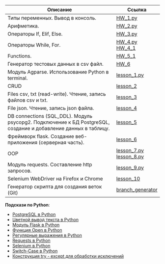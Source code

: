 | Описание                                                     | Ссылка                                                       |
| ------------------------------------------------------------ | ------------------------------------------------------------ |
| Типы переменных. Вывод в консоль.                            | [HW_1.py](https://github.com/AG-Sokolova/pythonCourse/blob/main/HW_1.py) |
| Арифметика.                                                  | [HW_2.py](https://github.com/AG-Sokolova/pythonCourse/blob/main/HW_2.py) |
| Операторы If, Elif, Else.                                    | [HW_3.py](https://github.com/AG-Sokolova/pythonCourse/blob/main/HW_3.py) |
| Операторы While, For.                                        | [HW_4.py](https://github.com/AG-Sokolova/pythonCourse/blob/main/HW_4.py)<br>[HW_4_1](https://github.com/AG-Sokolova/pythonCourse/tree/main/HW_4_1) |
| Functions.                                                   | [HW_5_1](https://github.com/AG-Sokolova/pythonCourse/tree/main/HW_5_1) |
| Генератор тестовых данных в csv файл.                        | [HW_6](https://github.com/AG-Sokolova/pythonCourse/tree/main/HW_6) |
| Модуль Agparse.  Использование Python в terminal.            | [lesson_1.py](https://github.com/AG-Sokolova/pythonCourse/blob/lecture/lesson_1.py) |
| CRUD                                                         | [lesson_2](https://github.com/AG-Sokolova/pythonCourse/tree/lecture/lesson_2) |
| Files csv, txt (read-write). Чтение, запись файлов csv и txt. | [lesson_3](https://github.com/AG-Sokolova/pythonCourse/tree/lecture/lesson_3) |
| File json. Чтение, запись json файла.                        | [lesson_4](https://github.com/AG-Sokolova/pythonCourse/blob/lecture/lesson_4/lesson.py) |
| DB connections (SQL_DDL). Модуль psycopg2. Подключение к БД PostgreSQL, создание и добавление данных в таблицу. | [lesson_5](https://github.com/AG-Sokolova/pythonCourse/blob/lecture/lesson_5) |
| Фреймворк flask. Создание веб-приложения (серверная часть).  | [lesson_6](https://github.com/AG-Sokolova/pythonCourse/tree/lecture/lesson_6) |
| OOP                                                          | [lesson_7.py](https://github.com/AG-Sokolova/pythonCourse/blob/lecture/lesson_7.py)<br>[lesson_8.py](https://github.com/AG-Sokolova/pythonCourse/blob/lecture/lesson_8.py)<br> |
| Модуль requests. Составление http запросов.                  | [lesson_9.py](https://github.com/AG-Sokolova/pythonCourse/blob/lecture/lesson_9.py) |
| Selenium WebDriver на Firefox и Chrome                       | [lesson_10](https://github.com/AG-Sokolova/pythonCourse/tree/lecture/lesson_10) |
| Генератор скрипта для создания веток (Git)                   | [branch_generator](https://github.com/AG-Sokolova/pythonCourse/tree/main/branch_generator) |



**Подскази по Python**:

- [PostgreSQL в Python](https://github.com/AG-Sokolova/pythonCourse/blob/supporting/SQL_databases.md)
- [Цветной вывод текста в Python](https://github.com/AG-Sokolova/pythonCourse/blob/supporting/colored_text_output.md)
- [Модуль Flask в Python](https://github.com/AG-Sokolova/pythonCourse/blob/supporting/flask_python.md)
- [Функция Open в Python](https://github.com/AG-Sokolova/pythonCourse/blob/supporting/function_open.md)
- [Регулярные выражения в Python](https://github.com/AG-Sokolova/pythonCourse/blob/supporting/regular_expressions.md)
- [Requests в Python](https://github.com/AG-Sokolova/pythonCourse/blob/supporting/requests_python.md)
- [Selenium в Python](https://github.com/AG-Sokolova/pythonCourse/blob/supporting/selenium_in_python.md)
- [Switch-Case в Python](https://github.com/AG-Sokolova/pythonCourse/blob/supporting/switch-case.md)
- [Конструкция try - except для обработки исключений](https://github.com/AG-Sokolova/pythonCourse/blob/supporting/try%20-%20except.md)